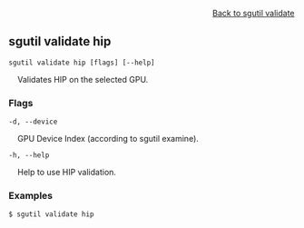 <div id="readme" class="Box-body readme blob js-code-block-container">
<article class="markdown-body entry-content p-3 p-md-6" itemprop="text">
<p align="right">
<a href="https://github.com/fpgasystems/sgrt/blob/main/cli/manual/sgutil-validate.md#sg-validate">Back to sgutil validate</a>
</p>

## sgutil validate hip

<code>sgutil validate hip [flags] [--help]</code>
<p>
  &nbsp; &nbsp; Validates HIP on the selected GPU.
</p>

### Flags
<code>-d, --device <string></code>
<p>
  &nbsp; &nbsp; GPU Device Index (according to sgutil examine).
</p>

<code>-h, --help <string></code>
<p>
  &nbsp; &nbsp; Help to use HIP validation.
</p>

### Examples
```
$ sgutil validate hip
```